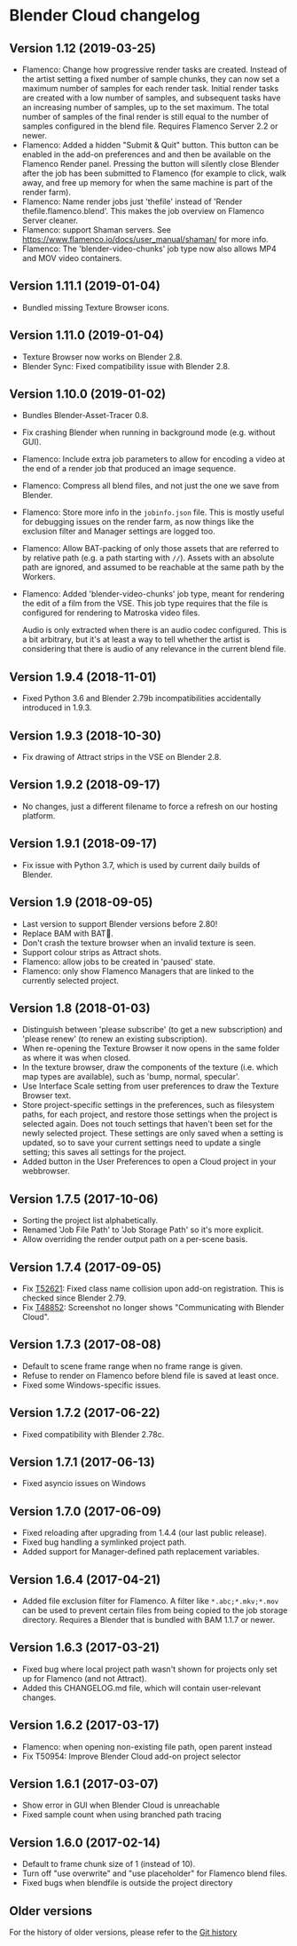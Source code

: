 # Blender Cloud changelog

## Version 1.12 (2019-03-25)

- Flamenco: Change how progressive render tasks are created. Instead of the artist setting a fixed
  number of sample chunks, they can now set a maximum number of samples for each render task.
  Initial render tasks are created with a low number of samples, and subsequent tasks have an
  increasing number of samples, up to the set maximum. The total number of samples of the final
  render is still equal to the number of samples configured in the blend file.
  Requires Flamenco Server 2.2 or newer.
- Flamenco: Added a hidden "Submit & Quit" button. This button can be enabled in the add-on
  preferences and and then be available on the Flamenco Render panel. Pressing the button will
  silently close Blender after the job has been submitted to Flamenco (for example to click,
  walk away, and free up memory for when the same machine is part of the render farm).
- Flamenco: Name render jobs just 'thefile' instead of 'Render thefile.flamenco.blend'.
  This makes the job overview on Flamenco Server cleaner.
- Flamenco: support Shaman servers. See https://www.flamenco.io/docs/user_manual/shaman/
  for more info.
- Flamenco: The 'blender-video-chunks' job type now also allows MP4 and MOV video containers.


## Version 1.11.1 (2019-01-04)

- Bundled missing Texture Browser icons.


## Version 1.11.0 (2019-01-04)

- Texture Browser now works on Blender 2.8.
- Blender Sync: Fixed compatibility issue with Blender 2.8.


## Version 1.10.0 (2019-01-02)

- Bundles Blender-Asset-Tracer 0.8.
- Fix crashing Blender when running in background mode (e.g. without GUI).
- Flamenco: Include extra job parameters to allow for encoding a video at the end of a render
  job that produced an image sequence.
- Flamenco: Compress all blend files, and not just the one we save from Blender.
- Flamenco: Store more info in the `jobinfo.json` file. This is mostly useful for debugging issues
  on the render farm, as now things like the exclusion filter and Manager settings are logged too.
- Flamenco: Allow BAT-packing of only those assets that are referred to by relative path (e.g.
  a path starting with `//`). Assets with an absolute path are ignored, and assumed to be reachable
  at the same path by the Workers.
- Flamenco: Added 'blender-video-chunks' job type, meant for rendering the edit of a film from the
  VSE. This job type requires that the file is configured for rendering to Matroska video
  files.

  Audio is only extracted when there is an audio codec configured. This is a bit arbitrary, but it's
  at least a way to tell whether the artist is considering that there is audio of any relevance in
  the current blend file.


## Version 1.9.4 (2018-11-01)

- Fixed Python 3.6 and Blender 2.79b incompatibilities accidentally introduced in 1.9.3.


## Version 1.9.3 (2018-10-30)

- Fix drawing of Attract strips in the VSE on Blender 2.8.


## Version 1.9.2 (2018-09-17)

- No changes, just a different filename to force a refresh on our
  hosting platform.


## Version 1.9.1 (2018-09-17)

- Fix issue with Python 3.7, which is used by current daily builds of Blender.


## Version 1.9 (2018-09-05)

- Last version to support Blender versions before 2.80!
- Replace BAM with BAT🦇.
- Don't crash the texture browser when an invalid texture is seen.
- Support colour strips as Attract shots.
- Flamenco: allow jobs to be created in 'paused' state.
- Flamenco: only show Flamenco Managers that are linked to the currently selected project.


## Version 1.8 (2018-01-03)

- Distinguish between 'please subscribe' (to get a new subscription) and 'please renew' (to renew an
  existing subscription).
- When re-opening the Texture Browser it now opens in the same folder as where it was when closed.
- In the texture browser, draw the components of the texture (i.e. which map types are available),
  such as 'bump, normal, specular'.
- Use Interface Scale setting from user preferences to draw the Texture Browser text.
- Store project-specific settings in the preferences, such as filesystem paths, for each project,
  and restore those settings when the project is selected again. Does not touch settings that
  haven't been set for the newly selected project. These settings are only saved when a setting
  is updated, so to save your current settings need to update a single setting; this saves all
  settings for the project.
- Added button in the User Preferences to open a Cloud project in your webbrowser.


## Version 1.7.5 (2017-10-06)

- Sorting the project list alphabetically.
- Renamed 'Job File Path' to 'Job Storage Path' so it's more explicit.
- Allow overriding the render output path on a per-scene basis.


## Version 1.7.4 (2017-09-05)

- Fix [T52621](https://developer.blender.org/T52621): Fixed class name collision upon add-on
  registration. This is checked since Blender 2.79.
- Fix [T48852](https://developer.blender.org/T48852): Screenshot no longer shows "Communicating with
  Blender Cloud".


## Version 1.7.3 (2017-08-08)

- Default to scene frame range when no frame range is given.
- Refuse to render on Flamenco before blend file is saved at least once.
- Fixed some Windows-specific issues.


## Version 1.7.2 (2017-06-22)

- Fixed compatibility with Blender 2.78c.


## Version 1.7.1 (2017-06-13)

- Fixed asyncio issues on Windows


## Version 1.7.0 (2017-06-09)

- Fixed reloading after upgrading from 1.4.4 (our last public release).
- Fixed bug handling a symlinked project path.
- Added support for Manager-defined path replacement variables.


## Version 1.6.4 (2017-04-21)

- Added file exclusion filter for Flamenco. A filter like `*.abc;*.mkv;*.mov` can be
  used to prevent certain files from being copied to the job storage directory.
  Requires a Blender that is bundled with BAM 1.1.7 or newer.


## Version 1.6.3 (2017-03-21)

- Fixed bug where local project path wasn't shown for projects only set up for Flamenco
  (and not Attract).
- Added this CHANGELOG.md file, which will contain user-relevant changes.


## Version 1.6.2 (2017-03-17)

- Flamenco: when opening non-existing file path, open parent instead
- Fix T50954: Improve Blender Cloud add-on project selector


## Version 1.6.1 (2017-03-07)

- Show error in GUI when Blender Cloud is unreachable
- Fixed sample count when using branched path tracing


## Version 1.6.0 (2017-02-14)

- Default to frame chunk size of 1 (instead of 10).
- Turn off "use overwrite" and "use placeholder" for Flamenco blend files.
- Fixed bugs when blendfile is outside the project directory


## Older versions

For the history of older versions, please refer to the
[Git history](https://developer.blender.org/diffusion/BCA/)
